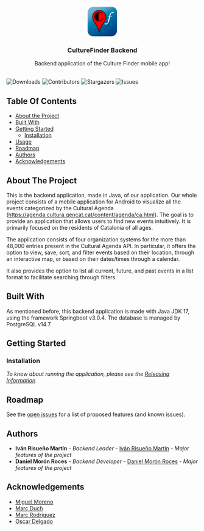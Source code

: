 <br/>
<p align="center">
  <a href="https://github.com/ivan-risueno/CultureFinder-Backend">
    <img src="images/logo.png" alt="Logo" width="80" height="80">
  </a>

  <h3 align="center">CultureFinder Backend</h3>

  <p align="center">
    Backend application of the Culture Finder mobile app!
    <br/>
    <br/>
  </p>
</p>

![Downloads](https://img.shields.io/github/downloads/ivan-risueno/CultureFinder-Backend/total) ![Contributors](https://img.shields.io/github/contributors/ivan-risueno/CultureFinder-Backend?color=dark-green) ![Stargazers](https://img.shields.io/github/stars/ivan-risueno/CultureFinder-Backend?style=social) ![Issues](https://img.shields.io/github/issues/ivan-risueno/CultureFinder-Backend) 

## Table Of Contents

* [About the Project](#about-the-project)
* [Built With](#built-with)
* [Getting Started](#getting-started)
  * [Installation](#installation)
* [Usage](#usage)
* [Roadmap](#roadmap)
* [Authors](#authors)
* [Acknowledgements](#acknowledgements)

## About The Project

This is the backend application, made in Java, of our application. Our whole project consists of a mobile application for Android to visualize all the events categorized by the Cultural Agenda (https://agenda.cultura.gencat.cat/content/agenda/ca.html). The goal is to provide an application that allows users to find new events intuitively. It is primarily focused on the residents of Catalonia of all ages.

The application consists of four organization systems for the more than 48,000 entries present in the Cultural Agenda API. In particular, it offers the option to view, save, sort, and filter events based on their location, through an interactive map, or based on their dates/times through a calendar.

It also provides the option to list all current, future, and past events in a list format to facilitate searching through filters.

## Built With

As mentioned before, this backend application is made with Java JDK 17, using the framework Springboot v3.0.4. The database is managed by PostgreSQL v14.7. 

## Getting Started


### Installation

_To know about running the application, please see the [Releasing Information]([https://example.com](https://github.com/ivan-risueno/CultureFinder-Backend/blob/main/docs/Final_Release/CultureFinder_ReleasingInformation.docx.pdf))_

## Roadmap

See the [open issues](https://github.com/ivan-risueno/CultureFinder-Backend/issues) for a list of proposed features (and known issues).

## Authors

* **Iván Risueño Martín** - *Backend Leader* - [Iván Risueño Martín](https://github.com/ivan-risueno/) - *Major features of the project*
* **Daniel Morón Roces** - *Backend Developer* - [Daniel Morón Roces](https://github.com/danielmr6/) - *Major features of the project*

## Acknowledgements

* [Miguel Moreno](https://github.com/MiguelMorenoAlcaraz/)
* [Marc Duch](https://github.com/Marcarrones/)
* [Marc Rodríguez](https://github.com/MarcRd11/)
* [Oscar Delgado](https://github.com/oscard147/)

